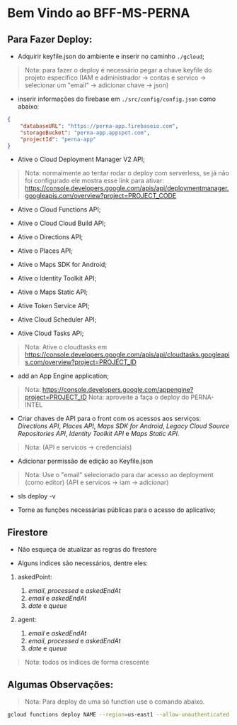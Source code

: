 # Bem Vindo ao BFF-MS-PERNA

## Para Fazer Deploy:

- Adquirir keyfile.json do ambiente e inserir no caminho `./gcloud`;

> Nota: para fazer o deploy é necessário pegar a chave keyfile do projeto especifico (IAM e administrador -> contas e servico -> selecionar um "email" -> adicionar chave -> json)

- inserir informações do firebase em `./src/config/config.json` como abaixo:

```json
{
    "databaseURL": "https://perna-app.firebaseio.com",
    "storageBucket": "perna-app.appspot.com",
    "projectId": "perna-app"
}
```

- Ative o Cloud Deployment Manager V2 API;

> Nota: normalmente ao tentar rodar o deploy com serverless, se já não foi configurado ele mostra esse link para ativar: https://console.developers.google.com/apis/api/deploymentmanager.googleapis.com/overview?project=PROJECT_CODE

- Ative o Cloud Functions API;

- Ative o Cloud Cloud Build API;

- Ative o Directions API;

- Ative o Places API;

- Ative o Maps SDK for Android;

- Ative o Identity Toolkit API;

- Ative o Maps Static API;

- Ative Token Service API;

- Ative Cloud Scheduler API;

- Ative Cloud Tasks API;

> Nota: Ative o cloudtasks em https://console.developers.google.com/apis/api/cloudtasks.googleapis.com/overview?project=PROJECT_ID

- add an App Engine application;

> Nota: https://console.developers.google.com/appengine?project=PROJECT_ID
> Nota: aproveite a faça o deploy do PERNA-INTEL

- Criar chaves de API para o front com os acessos aos serviços: *Directions API*, *Places API*, *Maps SDK for Android*, *Legacy Cloud Source Repositories API*, *Identity Toolkit API* e *Maps Static API*. 

> Nota: (API e servicos -> credenciais)

- Adicionar permissão de edição ao Keyfile.json 

> Nota: Use o "email" selecionado para dar acesso ao deployment (como editor) (API e servicos -> iam -> adicionar) 

- sls deploy -v

- Torne as funções necessárias públicas para o acesso do aplicativo;

## Firestore

- Não esqueça de atualizar as regras do firestore

- Alguns indices são necessários, dentre eles:

1. askedPoint:

    1. *email*, *processed* e *askedEndAt*
    2. *email* e *askedEndAt*
    3. *date* e *queue*

2. agent:
    1. *email* e *askedEndAt*
    2. *email*, *processed* e *askedEndAt* 
    3. *date* e *queue*

> Nota: todos os indices de forma crescente 
## Algumas Observações:

> Nota: Para deploy de uma só function use o comando abaixo.

```sh
gcloud functions deploy NAME --region=us-east1 --allow-unauthenticated --runtime=nodejs10 --verbosity=info --trigger-http
```